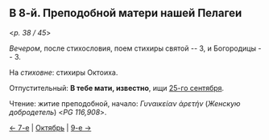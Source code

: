 
## В 8-й. Преподобной матери нашей Пелагеи

<*p. 38 / 45*>

*Вечером*, после стихословия, поем стихиры святой -- 3, и Богородицы -- 3.

На *стиховне*: стихиры Октоиха. 

Отпустительный: **В тебе мати, известно**, ищи [25-го сентября](../09_september/09_25_MES.ru.md#Вечерня). 

Чтение: житие преподобной, начало: *Γυναικείαν ἀρετήν* (*Женскую добродетель*) <*PG 116,908*>.

[← 7-е](10_07_MES.ru.md) | [Октябрь](README.md#8-й) | [9-е →](10_09_MES.ru.md)
